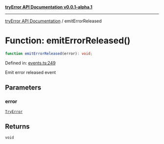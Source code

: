 [**tryError API Documentation v0.0.1-alpha.1**](../index.md)

***

[tryError API Documentation](../index.md) / emitErrorReleased

# Function: emitErrorReleased()

```ts
function emitErrorReleased(error): void;
```

Defined in: [events.ts:249](https://github.com/oconnorjohnson/tryError/blob/e3ae0308069a4fba073f4543d527ad76373db795/src/events.ts#L249)

Emit error released event

## Parameters

### error

[`TryError`](../interfaces/TryError.md)

## Returns

`void`

